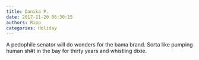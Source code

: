 ```yaml
---
title: Danika P.
date: 2017-11-20 06:30:15
authors: Ripp
categories: Holiday
---
```


 A pedophile senator will do wonders for the bama brand. Sorta like pumping human sh#t in the bay for thirty years and whistling dixie.